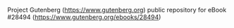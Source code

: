 Project Gutenberg (https://www.gutenberg.org) public repository for eBook #28494 (https://www.gutenberg.org/ebooks/28494)
